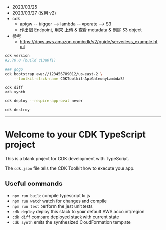 - 2023/03/25
- 2023/03/27 (改用 v2)
- cdk
  - apigw -- trigger --> lambda -- operate --> S3
  - 作出個 Endpoint, 用來 上傳 & 查看 metadata & 刪除 S3 object
- 參考
  - https://docs.aws.amazon.com/cdk/v2/guide/serverless_example.html

```bash
cdk version
#2.70.0 (build c13a0f1)

### gogo
cdk bootstrap aws://123456789012/us-east-2 \
    --toolkit-stack-name CDKToolkit-ApiGatewayLambdaS3

cdk diff
cdk synth

cdk deploy --require-approval never

cdk destroy
```

---

# Welcome to your CDK TypeScript project

This is a blank project for CDK development with TypeScript.

The `cdk.json` file tells the CDK Toolkit how to execute your app.

## Useful commands

- `npm run build` compile typescript to js
- `npm run watch` watch for changes and compile
- `npm run test` perform the jest unit tests
- `cdk deploy` deploy this stack to your default AWS account/region
- `cdk diff` compare deployed stack with current state
- `cdk synth` emits the synthesized CloudFormation template

